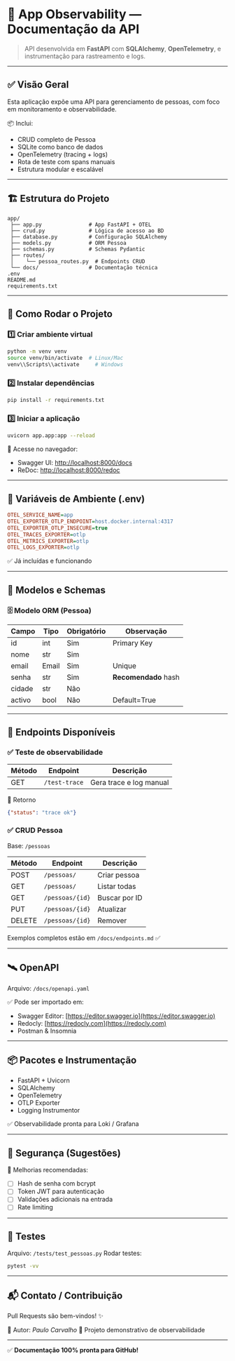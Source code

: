 # 📘 App Observability — Documentação da API

> API desenvolvida em **FastAPI** com **SQLAlchemy**, **OpenTelemetry**, e instrumentação para rastreamento e logs.

---

## ✅ Visão Geral

Esta aplicação expõe uma API para gerenciamento de pessoas, com foco em monitoramento e observabilidade.

📦 Inclui:

* CRUD completo de Pessoa
* SQLite como banco de dados
* OpenTelemetry (tracing + logs)
* Rota de teste com spans manuais
* Estrutura modular e escalável

---

## 🏗 Estrutura do Projeto

```
app/
 ├── app.py               # App FastAPI + OTEL
 ├── crud.py              # Lógica de acesso ao BD
 ├── database.py          # Configuração SQLAlchemy
 ├── models.py            # ORM Pessoa
 ├── schemas.py           # Schemas Pydantic
 ├── routes/
 │    └── pessoa_routes.py  # Endpoints CRUD
 └── docs/                # Documentação técnica
.env
README.md
requirements.txt
```

---

## 🚀 Como Rodar o Projeto

### 1️⃣ Criar ambiente virtual

```bash
python -m venv venv
source venv/bin/activate  # Linux/Mac
venv\\Scripts\\activate     # Windows
```

### 2️⃣ Instalar dependências

```bash
pip install -r requirements.txt
```

### 3️⃣ Iniciar a aplicação

```bash
uvicorn app.app:app --reload
```

📍 Acesse no navegador:

* Swagger UI: [http://localhost:8000/docs](http://localhost:8000/docs)
* ReDoc: [http://localhost:8000/redoc](http://localhost:8000/redoc)

---

## 🔄 Variáveis de Ambiente (.env)

```ini
OTEL_SERVICE_NAME=app
OTEL_EXPORTER_OTLP_ENDPOINT=host.docker.internal:4317
OTEL_EXPORTER_OTLP_INSECURE=true
OTEL_TRACES_EXPORTER=otlp
OTEL_METRICS_EXPORTER=otlp
OTEL_LOGS_EXPORTER=otlp
```

✅ Já incluídas e funcionando

---

## 🧠 Modelos e Schemas

### 🗄 Modelo ORM (Pessoa)

| Campo  | Tipo  | Obrigatório | Observação           |
| ------ | ----- | ----------- | -------------------- |
| id     | int   | Sim         | Primary Key          |
| nome   | str   | Sim         |                      |
| email  | Email | Sim         | Unique               |
| senha  | str   | Sim         | **Recomendado** hash |
| cidade | str   | Não         |                      |
| activo | bool  | Não         | Default=True         |

---

## 🔌 Endpoints Disponíveis

### ✅ Teste de observabilidade

| Método | Endpoint      | Descrição               |
| ------ | ------------- | ----------------------- |
| GET    | `/test-trace` | Gera trace e log manual |

📌 Retorno

```json
{"status": "trace ok"}
```

### ✅ CRUD Pessoa

Base: `/pessoas`

| Método | Endpoint        | Descrição     |
| ------ | --------------- | ------------- |
| POST   | `/pessoas/`     | Criar pessoa  |
| GET    | `/pessoas/`     | Listar todas  |
| GET    | `/pessoas/{id}` | Buscar por ID |
| PUT    | `/pessoas/{id}` | Atualizar     |
| DELETE | `/pessoas/{id}` | Remover       |

Exemplos completos estão em `/docs/endpoints.md` ✅

---

## 🛰 OpenAPI

Arquivo: `/docs/openapi.yaml`

✅ Pode ser importado em:

* Swagger Editor: [https://editor.swagger.io](https://editor.swagger.io)
* Redocly: [https://redocly.com](https://redocly.com)
* Postman & Insomnia

---

## 📦 Pacotes e Instrumentação

* FastAPI + Uvicorn
* SQLAlchemy
* OpenTelemetry
* OTLP Exporter
* Logging Instrumentor

✅ Observabilidade pronta para Loki / Grafana

---

## 🔐 Segurança (Sugestões)

📌 Melhorias recomendadas:

* [ ] Hash de senha com bcrypt
* [ ] Token JWT para autenticação
* [ ] Validações adicionais na entrada
* [ ] Rate limiting

---

## 🧪 Testes

Arquivo: `/tests/test_pessoas.py`
Rodar testes:

```bash
pytest -vv
```

---

## 📬 Contato / Contribuição

Pull Requests são bem-vindos! ✨

📌 Autor: *Paulo Carvalho*
📌 Projeto demonstrativo de observabilidade

---

✅ **Documentação 100% pronta para GitHub!**


